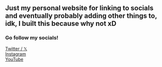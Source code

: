 ## Just my personal website for linking to socials and eventually probably adding other things to, idk, I built this because why not xD


### Go follow my socials!
<a href="https://twitter.com/AriasACutie">Twitter / 𝕏</a> <br>
<a href="https://instagram.com/AriaBlah">Instagram</a> <br>
<a href="https://www.youtube.com/@arienby">YouTube</a> <br>
